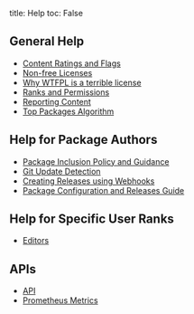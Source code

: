 title: Help
toc: False

## General Help

* [Content Ratings and Flags](content_flags)
* [Non-free Licenses](non_free)
* [Why WTFPL is a terrible license](wtfpl)
* [Ranks and Permissions](ranks_permissions)
* [Reporting Content](reporting)
* [Top Packages Algorithm](top_packages)

## Help for Package Authors

* [Package Inclusion Policy and Guidance](/policy_and_guidance/)
* [Git Update Detection](update_config)
* [Creating Releases using Webhooks](release_webhooks)
* [Package Configuration and Releases Guide](package_config)

## Help for Specific User Ranks

* [Editors](editors)

## APIs

* [API](api)
* [Prometheus Metrics](metrics)
